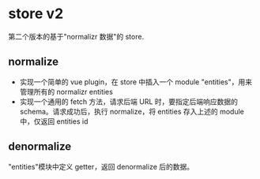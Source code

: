 # store v2

第二个版本的基于"normalizr 数据"的 store.

## normalize

- 实现一个简单的 vue plugin，在 store 中插入一个 module "entities"，用来管理所有的 normalizr entities
- 实现一个通用的 fetch 方法，请求后端 URL 时，要指定后端响应数据的 schema。请求成功后，执行 normalize，将 entities 存入上述的 module 中，仅返回 entities id

## denormalize

"entities"模块中定义 getter，返回 denormalize 后的数据。
